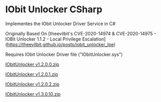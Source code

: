 # IObit Unlocker CSharp
Implementes the IObit Unlocker Driver Service in C#

Originally Based On
[theevilbit's CVE-2020-14974 & CVE-2020-14975 - IOBit Unlocker 1.1.2 - Local Privilege Escalation]
(https://theevilbit.github.io/posts/iobit_unlocker_lpe)

Requires IObit Unlocker Driver file ("IObitUnlocker.sys")

[IObitUnlocker v1.2.0.0.zip](https://github.com/12brendon34/IObit-Unlocker-CSharp/files/10475719/IObitUnlocker.v1.2.0.0.zip)

[IObitUnlocker v1.2.0.1.zip](https://github.com/12brendon34/IObit-Unlocker-CSharp/files/10475727/IObitUnlocker.v1.2.0.1.zip)

[IObitUnlocker v1.2.0.2.zip](https://github.com/12brendon34/IObit-Unlocker-CSharp/files/10475728/IObitUnlocker.v1.2.0.2.zip)

[IObitUnlocker v1.3.0.10.zip](https://github.com/12brendon34/IObit-Unlocker-CSharp/files/10475733/IObitUnlocker.v1.3.0.10.zip)
